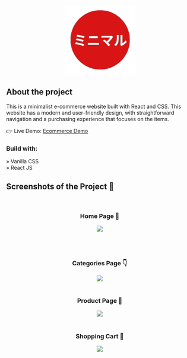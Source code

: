 <div align='center'><img src='https://raw.githubusercontent.com/dev-akash-sarker/Minimul-Ecommerce/master/src/img/github/a.png'/></div>

<h2>About the project</h2>

<p>This is a minimalist e-commerce website built with React and CSS. This website has a modern and user-friendly design, with straightforward navigation and a purchasing experience that focuses on the items.</p>

👉 Live Demo: <a href='https://minimul-ecommerce.vercel.app/'>Ecommerce Demo</a>

<h3>Build with:</h3>

» Vanilla CSS <br>
» React JS

<h2>Screenshots of the Project 📸</h2>
<br>
<h3 align='center'>Home Page 🏡</h3>

<div align='center'>
<img src='https://user-images.githubusercontent.com/105128267/213868640-e3421f0a-bb10-4352-82a1-1bda4df821e9.png'/>
</div>

<br><br>

<h3 align='center'>Categories Page 👇</h3>

<div align='center'>
<img src='https://user-images.githubusercontent.com/105128267/213868668-55c03494-0835-43e0-9cb1-429b9a243a65.png'/>

<br>
<br>
<h3 align='center'>Product Page 🎁</h3>

<div align='center'>
<img src='https://user-images.githubusercontent.com/105128267/213868690-5737cead-a56e-4500-88ff-d182426ce072.png'/>

<br>
<br>
<h3 align='center'>Shopping Cart 🛒</h3>

<div align='center'>
<img src='https://user-images.githubusercontent.com/105128267/213868718-6760d6de-9060-406f-816d-f9b317bb0e0c.png'/>
</div>
